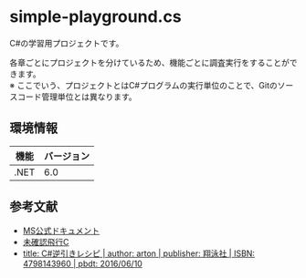 # simple-playground.cs

C#の学習用プロジェクトです。

各章ごとにプロジェクトを分けているため、機能ごとに調査実行をすることができます。  
※ ここでいう、プロジェクトとはC#プログラムの実行単位のことで、Gitのソースコード管理単位とは異なります。  

## 環境情報

| 機能 | バージョン |
| ---- | ---- |
| .NET | 6.0 |

## 参考文献

- [MS公式ドキュメント](https://learn.microsoft.com/ja-jp/dotnet/csharp/programming-guide/)
- [未確認飛行C](https://ufcpp.net/study/csharp/)
- [title: C#逆引きレシピ | author: arton | publisher: 翔泳社 | ISBN: 4798143960 | pbdt: 2016/06/10](https://www.shoeisha.co.jp/book/detail/9784798143965)
